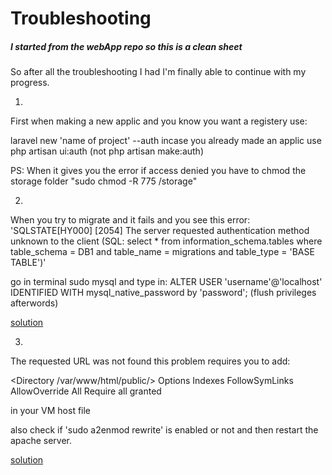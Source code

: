 # Troubleshooting
##### I started from the webApp repo so this is a clean sheet

So after all the troubleshooting I had I'm finally able to continue with my progress.

1)
First when making a new applic and you know you want a registery use:

laravel new 'name of project' --auth incase you already made an applic
use php artisan ui:auth (not php artisan make:auth)

PS: When it gives you the error if access denied you have to chmod the storage folder "sudo chmod -R 775 /storage"

2) 
When you try to migrate and it fails and you see this error: 'SQLSTATE[HY000] [2054] The server requested authentication method unknown to the client (SQL: select * from information_schema.tables where table_schema = DB1 and table_name = migrations and table_type = 'BASE TABLE')'

go in terminal sudo mysql and type in: ALTER USER 'username'@'localhost' IDENTIFIED WITH mysql_native_password by 'password';
(flush privileges afterwords)

[solution](https://github.com/laradock/laradock/issues/1668)


3)
The requested URL was not found
this problem requires you to add: 

<Directory /var/www/html/public/>
    Options Indexes FollowSymLinks
    AllowOverride All
    Require all granted
</Directory>

in your VM host file

also check if 'sudo a2enmod rewrite' is enabled or not
and then restart the apache server.

[solution](https://stackoverflow.com/questions/28242495/laravel-the-requested-url-was-not-found-on-this-server)
